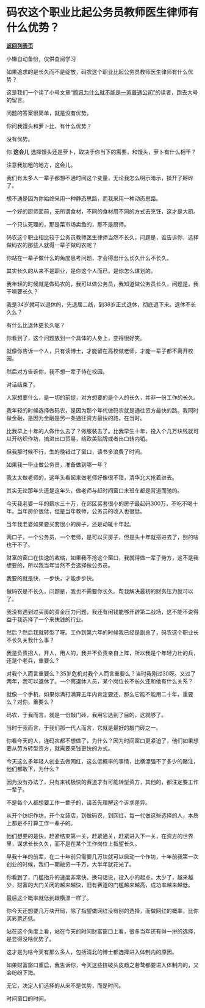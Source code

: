 # 码农这个职业比起公务员教师医生律师有什么优势？

[**返回列表页**](/gzh/记忆承载3)

小懒自动备份，仅供查阅学习

如果追求的是长久而不是绽放，码农这个职业比起公务员教师医生律师有什么优势？

  

这是我们一个读了小号文章“[腾讯为什么就不能是一家普通公司”](http://mp.weixin.qq.com/s?__biz=MzU3NDc5Nzc0NQ==&mid=2247511827&idx=1&sn=4d28496bf6f593a96a12233d80adb513&chksm=fd2e0dcdca5984dbdf30024abb88e2951d29d66131f2193bc038cc5379addb8fb52fca7c8b72&scene=21#wechat_redirect)的读者，跑去大号的留言。

  

问题的答案很简单，就是没有优势。  

  

你问我馒头和萝卜比，有什么优势？

  

没有优势。

  

你 **这会儿** 选择馒头还是萝卜，取决于你当下的需要，和馒头，萝卜有什么相干？

  

注意我加粗的地方，这会儿。  

  

我们有太多人一辈子都想不通时间这个变量，无论我怎么明示暗示，揉开了掰碎了。  

  

想不通是因为你始终采用一种静态思路，而我采用一种动态思路。  

  

一个好的厨师面前，无所谓食材，不同的食材用不同的方式去烹饪，这才是大厨。  

  

一个只认死理的，那是菜市场卖鱼的，那不是厨师。  

  

码农这个职业相比较于公务员教师医生律师当然不长久，问题是，谁告诉你，选择做码农的那些人就得一辈子做码农呢？  

  

你站在一辈子做什么的角度思考问题，才会得出什么长久什么不长久。  

  

其实长久的从来不是职业，是你这个人而已，是你怎么谋划的。

  

我年轻的时候就是做码农的，我可以做公务员，我知道做公务员长久，问题是，我干嘛要长久？  

  

我是34岁就可以退休的，先退居二线，到38岁正式退休，彻底退下来。退休不长久么？  

  

有什么比退休更长久呢？  

  

你看到了，这个问题放到一个具体的人身上，变得很好笑。  

  

就像你告诉一个人，只有读博士，才能留在高校做老师，才能一辈子都不离开校园。  

  

然后对方告诉你，我不想一辈子待在校园。  

  

对话结束了。

  

人家想要什么，是一切的前提，对方想要的是个人的长久，并非一份工作的长久。  

  

我年轻的时候选择做码农，是因为那个年代做码农就是通往资方最快的路。我同时做金融，是因为金融是另一条通往资方最快的路，在当时。

  

比我早上十年的人做什么去了？做服装去了。比我早生十年，投入个几万块钱就可以开纺织作坊，搞进出口贸易，给欧美贴牌或者出口转内销。

  

但我那时候不行，生的晚错过了窗口，读书多浪费了时间。  

  

如果我一毕业做公务员，准备做到哪一年？  

  

我太太做老师的，这年头看起来做老师好像很不错，清华北大抢着进去。  

  

其实无论那年头还是这年头，做老师与赶时间窗口末班车都是背道而驰的。

  

今天我老婆一年的薪水三十万，在郊区买套很小的房子最起码300万，不吃不喝十年。当年房价很低，但是当年教师，公务员的收入也很低。

  

当年我老婆如果要买套很小的房子，还是动辄十年起。  

  

两口子，一个公务员，一个老师，是可以买房子，但是头十年就搭进去了，别的啥也干不了。  

  

财富的窗口在快速的收缩，如果我不抢这个窗口，我就得做一辈子劳方，这不是我想要的，所以我当年当然不会选择做公务员。  

  

我要的就是快，一步快，才能步步快。  

  

做码农是不长久，问题是，我也不需要你长久。帮我解决最初的财务压力就可以了。

  

我没有遇到过买房的资金压力问题，我还有闲钱能够开辟第二战场，这不能不说得益于我选择了一个来快钱的行业。  

  

然后？然后我就转型了呀。工作到第六年的时候我已经是副总了，码农这个职业长不长久关我什么事？  

  

我是负责招人，开人，用人的，我并不负责亲自上阵，所以我是个年轻力壮的兵，还是个老兵，重要么？  

  

对我个人而言重要么？35岁危机对我个人而言重要么？当时我刚过30呀。又过了两年，我可以退休了。一个离退休人员，某个岗位长不长久还和他有什么关系？  

  

就像一个手机，如果你满打满算五年内肯定要还，那么它能不能用二十年，重要么？对你，重要么？  

  

码农，于我而言，就是一份敲门砖，我用它达到了目的，这就够了。

  

当时于我而言，于我们那一代人而言，它就是最好的敲门砖之一。  

  

你看今天的人，连码农都不想做了，为什么？因为时间窗口更紧迫了，他们如果想要从劳方转型资方，就需要来钱更快的方式。  

  

今天这么多年轻人创业去做网红，这么低概率的事情，比横漂强不了多少的赌注，他们都敢下，为什么？  

  

因为没有办法了，只有来钱极快的赛道才有可能转型资方，其他的，都注定要工作一辈子。

  

不是每个人都想要工作一辈子的，请首先理解这个诉求差异。  

  

从开个纺织作坊，开个女装店，到做码农，到网红，每一代做这些选择的人，本质上都是不打算工作一辈子的。  

  

他们想要的是快，赶紧结束第一关，赶紧通关，赶紧进入下一关，在资方的世界里，谋求长长久久，而不是在某个工作岗位上指望长久。

  

早我十年的前辈，在二十年前只需要几万块就可以启动一个作坊，十年前我第一次创业的时候，我们一期融资一千万，大半年就花光了。  

  

你看到了，门槛抬升的速度非常快。换句话说，投入小的起点，太少了，越来越少，财富的大门关闭的越来越快，旧有赛道的门槛越来越高，成功率越来越低。

  

最后这个概率就低到跟横漂一样了。  

  

你今天还想要几万块开局，除了指望做网红没有别的选择，而做网红的概率，比你买彩票还低。  

  

站在这个角度上看，站在今天的时间财富窗口上看，很多当年还有得一拼的选择，是显得没啥优势了。

  

这才是为啥今天有那么多人，包括清北的博士都选择进入体制内的原因。  

  

如果财富窗口重启，我告诉你，今天这些挤破头皮趋之若鹜都要进入体制内的，又会纷纷下海。

  

无它，决定人们选择的从来不是优势，而是时间。

  

时间窗口的时间。

